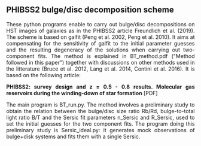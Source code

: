 <h2>PHIBSS2 bulge/disc decomposition scheme</h2>

<p align="justify">
These python programs enable to carry out bulge/disc decompositions on HST images of galaxies as in the PHIBSS2 article <a href="https://ui.adsabs.harvard.edu/abs/2019A%26A...622A.105F/abstract"  style="text-decoration:none" class="type1">Freundlich et al. (2019)</a>. The scheme is based on <a href="https://users.obs.carnegiescience.edu/peng/work/galfit/galfit.html"  style="text-decoration:none" class="type1">galfit</a> (<a href="https://ui.adsabs.harvard.edu/abs/2010AJ....139.2097P/abstract"  style="text-decoration:none" class="type1">Peng et al. 2002</a>, Peng et al. 2010). It aims at compensating for the sensitivity of galfit to the initial parameter guesses and the resulting degeneracy of the solutions when carrying out two-component fits. The method is explained in BT_method.pdf ("Method followed in this paper") together with discussions on other methods used in the litterature (Bruce et al. 2012, Lang et al. 2014, Contini et al. 2016). It is based on the following article: 
</p>

<p align="justify">
<a href="https://ui.adsabs.harvard.edu/abs/2019A%26A...622A.105F/abstract"  style="text-decoration:none" class="type1"><b>PHIBSS2: survey design and z = 0.5 - 0.8 results. Molecular gas reservoirs during the winding-down of star formation</b></a> 
<a href="https://ui.adsabs.harvard.edu/link_gateway/2019A%26A...622A.105F/PUB_PDF" style="text-decoration:none" class="type1"> [PDF] </a>
</p>

<p align="justify">
The main program is BT_run.py. The method involves a preliminary study to obtain the relation between the bulge/disc size ratio Rb/Rd, bulge-to-total light ratio B/T and the Sersic fit parameters n_Sersic and R_Sersic, used to set the initial guesses for the two component fits. The program doing this preliminary study is Sersic_ideal.py: it generates mock observations of bulge+disk systems and fits them with a single Sersic. 
</p>

